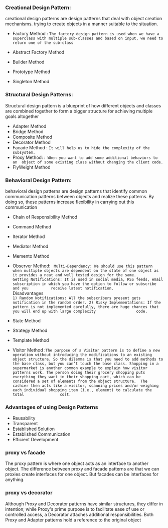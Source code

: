 ### Creational Design Pattern:

creational design patterns are design patterns that deal with object 
creation mechanisms.
trying to create objects in a manner suitable to the situation.

* Factory Method : ```The factory design pattern is used when we have a 
                     superclass with multiple sub-classes and based on input,
                     we need to return one of the sub-class```
                     
* Abstract Factory Method
* Builder Method
* Prototype Method
* Singleton Method

### Structural Design Patterns:
Structural design pattern is a blueprint of how different objects and
classes are combined together to form a bigger structure for 
achieving multiple goals altogether

* Adapter Method
* Bridge Method
* Composite Method
* Decorator Method
* Facade Method : ```It will help us to hide the complexity of the subsystem.```
* Proxy Method: :``` When you want to add some additional behaviors to an 
                  object of some existing class without changing the client code.```
* FlyWeight Method

### Behavioral Design Pattern:
behavioral design patterns are design patterns that identify 
common communication patterns between objects and realize these patterns. 
By doing so, these patterns increase flexibility in carrying out this communication

* Chain of Responsibility Method
* Command Method
* Iterator Method
* Mediator Method
* Memento Method
* Observer Method: 
         ``` Multi-Dependency: We should use this pattern when multiple objects are dependent on the state of one object as it provides a neat and
         well tested design for the same.```         
         ```Getting Notifications: It is used in social media, RSS feeds, email subscription in which you have the option to follow or subscribe and you          receive latest notification. ```           
         Disadvantages    
         ```1) Random Notifications: All the subscribers present gets notification in the random order.
         2) Risky Implementations: If the pattern is not implemented carefully, there are huge chances that you will end up with large complexity                  code.```

* State Method
* Strategy Method
* Template Method
* Visitor Method :```The purpose of a Visitor pattern is to define a new operation
         without introducing the modifications to an existing object structure.
         So the dilemma is that you need to add methods to the base class,
         but you can’t touch the base class.
         Shopping in a supermarket is another common example to explain how visitor patterns work. The person doing their grocery shopping puts                    everything they want in their shopping cart, which can be considered a set of elements from the object structure. 
         The cashier then acts like a visitor, scanning prices and/or weighing each individual shopping item (i.e., element) to calculate the total                cost.```

### Advantages of using Design Patterns
* Reusability 
* Transparent
* Established Solution 
* Established Communication
* Efficient Development 

### proxy vs facade
The proxy pattern is where one object acts as an interface to another object.
The difference between proxy and facade patterns are that 
we can proxies create interfaces for one object. 
But facades can be interfaces for anything.

### proxy vs decorator
Although Proxy and Decorator patterns have similar structures, 
they differ in intention; while Proxy's prime purpose is to facilitate ease 
of use or controlled access, a Decorator attaches additional responsibilities. 
Both Proxy and Adapter patterns hold a reference to the original object
